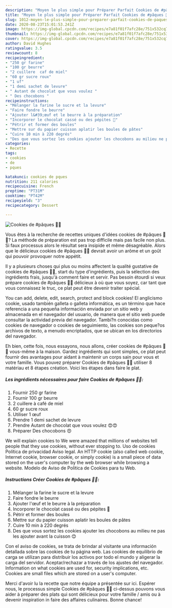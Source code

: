```yaml
---
description: "Moyen le plus simple pour Préparer Parfait Cookies de #pâques 🐣🐣"
title: "Moyen le plus simple pour Préparer Parfait Cookies de #pâques 🐣🐣"
slug: 1012-moyen-le-plus-simple-pour-preparer-parfait-cookies-de-paques
date: 2020-08-23T15:01:53.241Z
image: https://img-global.cpcdn.com/recipes/e7a81f01f7afc28e/751x532cq70/cookies-de-paques-🐣🐣-photo-principale-de-la-recette.jpg
thumbnail: https://img-global.cpcdn.com/recipes/e7a81f01f7afc28e/751x532cq70/cookies-de-paques-🐣🐣-photo-principale-de-la-recette.jpg
cover: https://img-global.cpcdn.com/recipes/e7a81f01f7afc28e/751x532cq70/cookies-de-paques-🐣🐣-photo-principale-de-la-recette.jpg
author: David Hughes
ratingvalue: 3.5
reviewcount: 8
recipeingredient:
- "250 gr farine"
- "100 gr beurre"
- "2 cuillere  caf de miel"
- "60 gr sucre roux"
- "1 uf"
- "1 demi sachet de levure"
- " Autant de chocolat que vous voulez "
- " Des chocobons "
recipeinstructions:
- "Mélanger la farine le sucre et la levure"
- "Faire fondre le beurre"
- "Ajouter l&#39;œuf et le beurre à la préparation"
- "Incorporer le chocolat cassé ou des pépites 🍫"
- "Pétrir et former des boules"
- "Mettre sur du papier cuisson aplatir les boules de pâtes"
- "Cuire 10 min à 220 degrés"
- "Des que vous sortez les cookies ajouter les chocobons au milieu ne pas les ajouter avant la cuisson 😊"
categories:
- Recette
tags:
- cookies
- de
- pques

katakunci: cookies de pques 
nutrition: 211 calories
recipecuisine: French
preptime: "PT31M"
cooktime: "PT42M"
recipeyield: "3"
recipecategory: Dessert

---
```



![Cookies de #pâques 🐣🐣](https://img-global.cpcdn.com/recipes/e7a81f01f7afc28e/751x532cq70/cookies-de-paques-🐣🐣-photo-principale-de-la-recette.jpg)

Vous êtes à la recherche de recettes uniques d'idées cookies de #pâques 🐣🐣? La méthode de préparation est pas trop difficile mais pas facile non plus. Si faux processus alors le résultat sera insipide et même désagréable. Alors que le délicieux cookies de #pâques 🐣🐣 devrait avoir un arôme et un goût qui pouvoir provoquer notre appétit.

Il y a plusieurs choses qui plus ou moins affectent la qualité gustative de cookies de #pâques 🐣🐣, start du type d'ingrédients, puis la sélection des ingrédients frais, jusqu'à comment faire et servir. Pas besoin étourdi si veux prépare cookies de #pâques 🐣🐣 délicieux à où que vous soyez, car tant que vous connaissez le truc, ce plat peut être devenir traiter spécial.

You can add, delete, edit, search, protect and block cookies! El anglicismo cookie, usado también galleta o galleta informática, es un término que hace referencia a una pequeña información enviada por un sitio web y almacenada en el navegador del usuario, de manera que el sitio web puede consultar la actividad previa del navegador. Tambi?n conocidas como cookies de navegador o cookies de seguimiento, las cookies son peque?os archivos de texto, a menudo encriptados, que se ubican en los directorios del navegador.


Eh bien, cette fois, nous essayons, nous allons, créer cookies de #pâques 🐣🐣 vous-même à la maison. Gardez ingrédients qui sont simples, ce plat peut fournir des avantages pour aidant à maintenir un corps sain pour vous et votre famille. Vous pouvez préparer Cookies de #pâques 🐣🐣 utiliser 8 matériau et 8 étapes création. Voici les étapes dans faire le plat.

<!--inarticleads1-->

##### Les ingrédients nécessaires pour faire Cookies de #pâques 🐣🐣:

1. Fournir 250 gr farine
1. Fournir 100 gr beurre
1.  2 cuillere à café de miel
1.  60 gr sucre roux
1. Utiliser 1 œuf
1. Prendre 1 demi sachet de levure
1. Prendre  Autant de chocolat que vous voulez 😍😍
1. Préparer  Des chocobons 😍


We will explain cookies to We were amazed that millions of websites tell people that they use cookies, without ever stopping to. Uso de cookies Política de privacidad Aviso legal. An HTTP cookie (also called web cookie, Internet cookie, browser cookie, or simply cookie) is a small piece of data stored on the user&#39;s computer by the web browser while browsing a website. Modelo de Aviso de Politica de Cookies para tu Web. 

<!--inarticleads2-->

##### Instructions Créer Cookies de #pâques 🐣🐣:

1. Mélanger la farine le sucre et la levure
1. Faire fondre le beurre
1. Ajouter l&#39;œuf et le beurre à la préparation
1. Incorporer le chocolat cassé ou des pépites 🍫
1. Pétrir et former des boules
1. Mettre sur du papier cuisson aplatir les boules de pâtes
1. Cuire 10 min à 220 degrés
1. Des que vous sortez les cookies ajouter les chocobons au milieu ne pas les ajouter avant la cuisson 😊


Con el aviso de cookies, se trata de brindar al visitante una información detallada sobre las cookies de tu página web. Las cookies de equilibrio de carga se utilizan para distribuir los activos por todo el mundo y aligerar la carga del servidor. Aceptar/rechazar a través de los ajustes del navegador. Information on what cookies are used for, security implications, etc. Cookies are small files which are stored on a user&#39;s computer. 


Merci d'avoir lu la recette que notre équipe a présentée sur ici. Espérer nous, le processus simple Cookies de #pâques 🐣🐣 ci-dessus pouvons vous aider à préparer des plats qui sont délicieux pour votre famille / amis ou à devenir inspiration in faire des affaires culinaires. Bonne chance!
